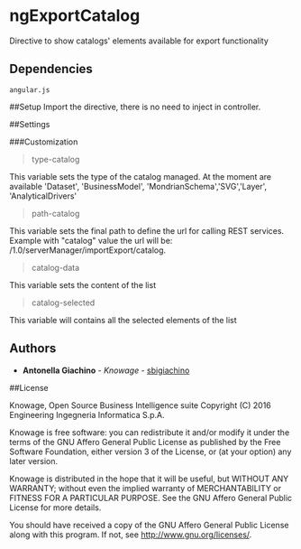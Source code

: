# ngExportCatalog
Directive to show catalogs' elements available for export functionality

## Dependencies
```
angular.js
```


##Setup
Import the directive, there is no need to inject in controller.

##Settings
> 



###Customization
> type-catalog

This variable sets the type of the catalog managed. At the moment are available 'Dataset', 'BusinessModel',
'MondrianSchema','SVG','Layer', 'AnalyticalDrivers'

> path-catalog

This variable sets the final path to define the url for calling REST services. 
Example with "catalog" value the url will be: /1.0/serverManager/importExport/catalog.

> catalog-data

This variable sets the content of the list

> catalog-selected

This variable will contains all the selected elements of the list

## Authors

* **Antonella Giachino** - *Knowage* - [sbigiachino](https://github.com/sbigiachino)

##License

Knowage, Open Source Business Intelligence suite
Copyright (C) 2016 Engineering Ingegneria Informatica S.p.A.

Knowage is free software: you can redistribute it and/or modify
it under the terms of the GNU Affero General Public License as published by
the Free Software Foundation, either version 3 of the License, or
 (at your option) any later version.

Knowage is distributed in the hope that it will be useful,
but WITHOUT ANY WARRANTY; without even the implied warranty of
MERCHANTABILITY or FITNESS FOR A PARTICULAR PURPOSE.  See the
GNU Affero General Public License for more details.

You should have received a copy of the GNU Affero General Public License
along with this program.  If not, see <http://www.gnu.org/licenses/>.